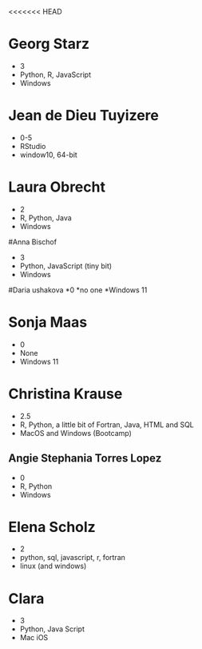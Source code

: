 <<<<<<< HEAD
# Georg Starz
* 3
* Python, R, JavaScript
* Windows

# Jean de Dieu Tuyizere
* 0-5
* RStudio
* window10, 64-bit

# Laura Obrecht
* 2
* R, Python, Java
* Windows

#Anna Bischof
* 3
* Python, JavaScript (tiny bit)
* Windows

#Daria ushakova
*0
*no one
*Windows 11

# Sonja Maas
* 0
* None
* Windows 11

# Christina Krause
* 2.5
* R, Python, a little bit of Fortran, Java, HTML and SQL
* MacOS and Windows (Bootcamp)

## Angie Stephania Torres Lopez
* 0
* R, Python
* Windows

# Elena Scholz
* 2
* python, sql, javascript, r, fortran
* linux (and windows)

# Clara
* 3
* Python, Java Script
* Mac iOS

